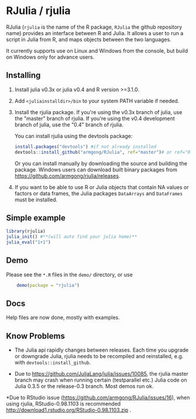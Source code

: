RJulia / rjulia
===============

RJulia (`rjulia` is the name of the R package, `RJulia` the github
repository name) provides an interface between R and Julia. It allows a user to run a script in Julia from R, and maps objects between the two languages.

It currently supports use on Linux and Windows from the console, but build on Windows only for advance users.

Installing
-------------

1. Install julia v0.3x or julia v0.4 and R version >=3.1.0.
 
2. Add `<juliainstalldir>/bin` to your system PATH variable if needed.

3. Install the rjulia package. If you're using the v0.3x branch of julia, use the "master" branch of rjulia.  If you're using the v0.4 development branch of julia, use the "0.4" branch of rjulia.

    You can install rjulia using the devtools package:

    ```r
    install.packages("devtools") #if not already installed
    devtools::install_github("armgong/RJulia", ref="master")# or ref="0.4" if using Julia v0.4
    ```
    Or you can install manually by downloading the source and building the package. Windows users can download built binary packages from https://github.com/armgong/rjulia/releases.

4. If you want to be able to use R or Julia objects that contain NA values or factors or data frames, the Julia packages `DataArrays` and `DataFrames` must be installed.

Simple example 
-------------

```r
library(rjulia)
julia_init() #**(will auto find your julia home)**
julia_eval("1+1")
```

Demo
-------------

Please see the `*.R` files in the `demo/` directory, or use
```r
	demo(package = "rjulia")
```


Docs
-------------
Help files are now done, mostly with examples.


Know Problems
-------------
   * The Julia api rapidly changes between releases. Each time you upgrade or downgrade Julia, rjulia needs to be recompiled and reinstalled, e.g. with `devtools::install_github`. 

   * Due to https://github.com/JuliaLang/julia/issues/10085, the rjulia master branch may crash when running certain (testparallel etc.) Julia code on Julia 0.3.5 or the release-0.3 branch. Most demos run ok.
   
   *Due to RStudio issue (https://github.com/armgong/RJulia/issues/16), when using rjulia, RStudio-0.98.1103 is recommended http://download1.rstudio.org/RStudio-0.98.1103.zip .
